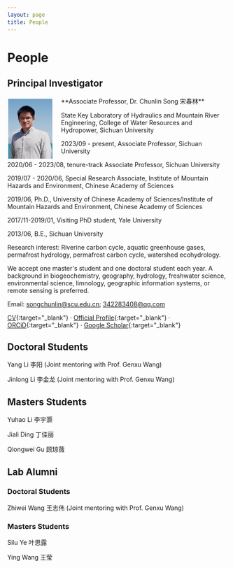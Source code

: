 ```yaml
---
layout: page
title: People
---
```


# People

## Principal Investigator
<img align="left" src="/files/images/Chunlin_avatar.jpg" style="width: 20%; margin:5px 20px 2px 2px;">
**Associate Professor, Dr. Chunlin Song 宋春林**

State Key Laboratory of Hydraulics and Mountain River Engineering, College of Water Resources and Hydropower, Sichuan University

2023/09 - present, Associate Professor, Sichuan University
 
 2020/06 - 2023/08, tenure-track Associate Professor, Sichuan University
 
 2019/07 - 2020/06, Special Research Associate, Institute of Mountain Hazards and Environment, Chinese Academy of Sciences
 
 2019/06, Ph.D., University of Chinese Academy of Sciences/Institute of Mountain Hazards and Environment, Chinese Academy of Sciences
 
 2017/11-2019/01, Visiting PhD student, Yale University
 
 2013/06, B.E., Sichuan University
 
Research interest: Riverine carbon cycle, aquatic greenhouse gases, permafrost hydrology, permafrost carbon cycle, watershed ecohydrology.

We accept one master's student and one doctoral student each year. A background in biogeochemistry, geography, hydrology, freshwater science, environmental science, limnology, geographic information systems, or remote sensing is preferred.

Email: [songchunlin@scu.edu.cn](mailto:songchunlin@scu.edu.cn); [342283408@qq.com](mailto:342283408@qq.com)

[CV](http://songchunlin.net/files/others/songchunlin_cv.pdf){:target="_blank"} · [Official Profile](https://cwrh.scu.edu.cn/info/1049/2222.htm){:target="_blank"} · [ORCiD](http://orcid.org/0000-0003-3627-2350){:target="_blank"}  · [Google Scholar](http://orcid.org/0000-0003-3627-2350){:target="_blank"} 

## Doctoral Students
Yang Li 李阳 (Joint mentoring with Prof. Genxu Wang)

Jinlong Li 李金龙 (Joint mentoring with Prof. Genxu Wang)

## Masters Students
Yuhao Li 李宇灏

Jiali Ding 丁佳丽

Qiongwei Gu 顾琼薇

## Lab Alumni
### Doctoral Students
Zhiwei Wang 王志伟 (Joint mentoring with Prof. Genxu Wang)

### Masters Students
Silu Ye 叶思露

Ying Wang 王莹

